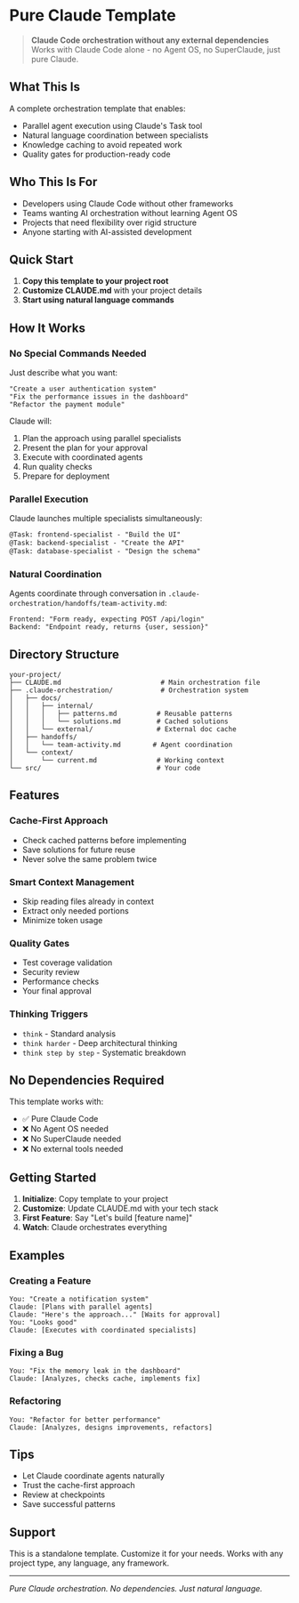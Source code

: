 # Pure Claude Template

> **Claude Code orchestration without any external dependencies**
> Works with Claude Code alone - no Agent OS, no SuperClaude, just pure Claude.

## What This Is

A complete orchestration template that enables:
- Parallel agent execution using Claude's Task tool
- Natural language coordination between specialists  
- Knowledge caching to avoid repeated work
- Quality gates for production-ready code

## Who This Is For

- Developers using Claude Code without other frameworks
- Teams wanting AI orchestration without learning Agent OS
- Projects that need flexibility over rigid structure
- Anyone starting with AI-assisted development

## Quick Start

1. **Copy this template to your project root**
2. **Customize CLAUDE.md** with your project details
3. **Start using natural language commands**

## How It Works

### No Special Commands Needed

Just describe what you want:
```
"Create a user authentication system"
"Fix the performance issues in the dashboard"  
"Refactor the payment module"
```

Claude will:
1. Plan the approach using parallel specialists
2. Present the plan for your approval
3. Execute with coordinated agents
4. Run quality checks
5. Prepare for deployment

### Parallel Execution

Claude launches multiple specialists simultaneously:
```markdown
@Task: frontend-specialist - "Build the UI"
@Task: backend-specialist - "Create the API"
@Task: database-specialist - "Design the schema"
```

### Natural Coordination

Agents coordinate through conversation in `.claude-orchestration/handoffs/team-activity.md`:
```
Frontend: "Form ready, expecting POST /api/login"
Backend: "Endpoint ready, returns {user, session}"
```

## Directory Structure

```
your-project/
├── CLAUDE.md                         # Main orchestration file
├── .claude-orchestration/            # Orchestration system
│   ├── docs/
│   │   ├── internal/
│   │   │   ├── patterns.md          # Reusable patterns
│   │   │   └── solutions.md         # Cached solutions
│   │   └── external/                # External doc cache
│   ├── handoffs/
│   │   └── team-activity.md        # Agent coordination
│   └── context/
│       └── current.md               # Working context
└── src/                             # Your code
```

## Features

### Cache-First Approach
- Check cached patterns before implementing
- Save solutions for future reuse
- Never solve the same problem twice

### Smart Context Management  
- Skip reading files already in context
- Extract only needed portions
- Minimize token usage

### Quality Gates
- Test coverage validation
- Security review
- Performance checks
- Your final approval

### Thinking Triggers
- `think` - Standard analysis
- `think harder` - Deep architectural thinking
- `think step by step` - Systematic breakdown

## No Dependencies Required

This template works with:
- ✅ Pure Claude Code
- ❌ No Agent OS needed
- ❌ No SuperClaude needed
- ❌ No external tools needed

## Getting Started

1. **Initialize**: Copy template to your project
2. **Customize**: Update CLAUDE.md with your tech stack
3. **First Feature**: Say "Let's build [feature name]"
4. **Watch**: Claude orchestrates everything

## Examples

### Creating a Feature
```
You: "Create a notification system"
Claude: [Plans with parallel agents]
Claude: "Here's the approach..." [Waits for approval]
You: "Looks good"
Claude: [Executes with coordinated specialists]
```

### Fixing a Bug
```
You: "Fix the memory leak in the dashboard"
Claude: [Analyzes, checks cache, implements fix]
```

### Refactoring
```
You: "Refactor for better performance"
Claude: [Analyzes, designs improvements, refactors]
```

## Tips

- Let Claude coordinate agents naturally
- Trust the cache-first approach
- Review at checkpoints
- Save successful patterns

## Support

This is a standalone template. Customize it for your needs.
Works with any project type, any language, any framework.

---

*Pure Claude orchestration. No dependencies. Just natural language.*